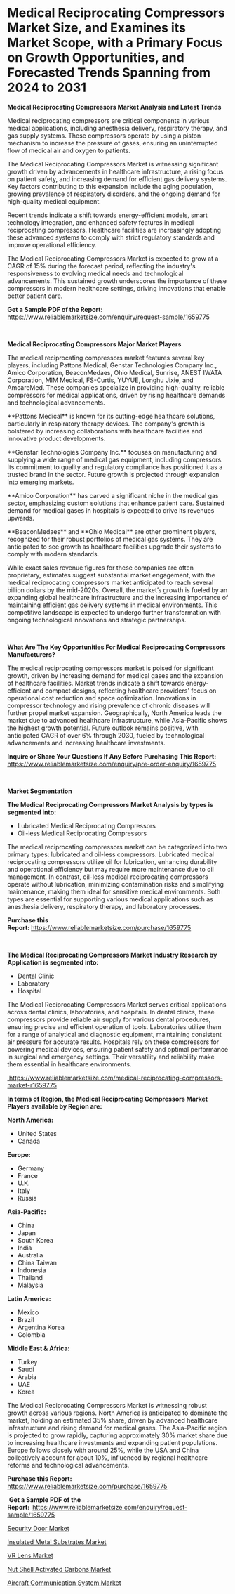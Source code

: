 <p><h1>Medical Reciprocating Compressors Market Size, and Examines its Market Scope, with a Primary Focus on Growth Opportunities, and Forecasted Trends Spanning from 2024 to 2031</h1></p><p><strong>Medical Reciprocating Compressors Market Analysis and Latest Trends</strong></p>
<p><p>Medical reciprocating compressors are critical components in various medical applications, including anesthesia delivery, respiratory therapy, and gas supply systems. These compressors operate by using a piston mechanism to increase the pressure of gases, ensuring an uninterrupted flow of medical air and oxygen to patients. </p><p>The Medical Reciprocating Compressors Market is witnessing significant growth driven by advancements in healthcare infrastructure, a rising focus on patient safety, and increasing demand for efficient gas delivery systems. Key factors contributing to this expansion include the aging population, growing prevalence of respiratory disorders, and the ongoing demand for high-quality medical equipment. </p><p>Recent trends indicate a shift towards energy-efficient models, smart technology integration, and enhanced safety features in medical reciprocating compressors. Healthcare facilities are increasingly adopting these advanced systems to comply with strict regulatory standards and improve operational efficiency. </p><p>The Medical Reciprocating Compressors Market is expected to grow at a CAGR of 15% during the forecast period, reflecting the industry's responsiveness to evolving medical needs and technological advancements. This sustained growth underscores the importance of these compressors in modern healthcare settings, driving innovations that enable better patient care.</p></p>
<p><strong>Get a Sample PDF of the Report:&nbsp;</strong> <a href="https://www.reliablemarketsize.com/enquiry/request-sample/1659775?utm_campaign=1326&utm_medium=2&utm_source=Github&utm_content=ia&utm_term=28092024&utm_id=medical-reciprocating-compressors">https://www.reliablemarketsize.com/enquiry/request-sample/1659775</a></p>
<p>&nbsp;</p>
<p><strong>Medical Reciprocating Compressors Major Market Players</strong></p>
<p><p>The medical reciprocating compressors market features several key players, including Pattons Medical, Genstar Technologies Company Inc., Amico Corporation, BeaconMedaes, Ohio Medical, Sunrise, ANEST IWATA Corporation, MIM Medical, FS-Curtis, YUYUE, Longhu Jixie, and AmcareMed. These companies specialize in providing high-quality, reliable compressors for medical applications, driven by rising healthcare demands and technological advancements.</p><p>**Pattons Medical** is known for its cutting-edge healthcare solutions, particularly in respiratory therapy devices. The company's growth is bolstered by increasing collaborations with healthcare facilities and innovative product developments. </p><p>**Genstar Technologies Company Inc.** focuses on manufacturing and supplying a wide range of medical gas equipment, including compressors. Its commitment to quality and regulatory compliance has positioned it as a trusted brand in the sector. Future growth is projected through expansion into emerging markets.</p><p>**Amico Corporation** has carved a significant niche in the medical gas sector, emphasizing custom solutions that enhance patient care. Sustained demand for medical gases in hospitals is expected to drive its revenues upwards.</p><p>**BeaconMedaes** and **Ohio Medical** are other prominent players, recognized for their robust portfolios of medical gas systems. They are anticipated to see growth as healthcare facilities upgrade their systems to comply with modern standards.</p><p>While exact sales revenue figures for these companies are often proprietary, estimates suggest substantial market engagement, with the medical reciprocating compressors market anticipated to reach several billion dollars by the mid-2020s. Overall, the market’s growth is fueled by an expanding global healthcare infrastructure and the increasing importance of maintaining efficient gas delivery systems in medical environments. This competitive landscape is expected to undergo further transformation with ongoing technological innovations and strategic partnerships.</p></p>
<p>&nbsp;</p>
<p><strong>What Are The Key Opportunities For Medical Reciprocating Compressors Manufacturers?</strong></p>
<p><p>The medical reciprocating compressors market is poised for significant growth, driven by increasing demand for medical gases and the expansion of healthcare facilities. Market trends indicate a shift towards energy-efficient and compact designs, reflecting healthcare providers' focus on operational cost reduction and space optimization. Innovations in compressor technology and rising prevalence of chronic diseases will further propel market expansion. Geographically, North America leads the market due to advanced healthcare infrastructure, while Asia-Pacific shows the highest growth potential. Future outlook remains positive, with anticipated CAGR of over 6% through 2030, fueled by technological advancements and increasing healthcare investments.</p></p>
<p><strong>Inquire or Share Your Questions If Any Before Purchasing This Report:</strong> <a href="https://www.reliablemarketsize.com/enquiry/pre-order-enquiry/1659775?utm_campaign=1326&utm_medium=2&utm_source=Github&utm_content=ia&utm_term=28092024&utm_id=medical-reciprocating-compressors">https://www.reliablemarketsize.com/enquiry/pre-order-enquiry/1659775</a></p>
<p>&nbsp;</p>
<p><strong>Market Segmentation</strong></p>
<p><strong>The Medical Reciprocating Compressors Market Analysis by types is segmented into:</strong></p>
<p><ul><li>Lubricated Medical Reciprocating Compressors</li><li>Oil-less Medical Reciprocating Compressors</li></ul></p>
<p><p>The medical reciprocating compressors market can be categorized into two primary types: lubricated and oil-less compressors. Lubricated medical reciprocating compressors utilize oil for lubrication, enhancing durability and operational efficiency but may require more maintenance due to oil management. In contrast, oil-less medical reciprocating compressors operate without lubrication, minimizing contamination risks and simplifying maintenance, making them ideal for sensitive medical environments. Both types are essential for supporting various medical applications such as anesthesia delivery, respiratory therapy, and laboratory processes.</p></p>
<p><strong>Purchase this Report:&nbsp;</strong><a href="https://www.reliablemarketsize.com/purchase/1659775?utm_campaign=1326&utm_medium=2&utm_source=Github&utm_content=ia&utm_term=28092024&utm_id=medical-reciprocating-compressors">https://www.reliablemarketsize.com/purchase/1659775</a></p>
<p>&nbsp;</p>
<p><strong>The Medical Reciprocating Compressors Market Industry Research by Application is segmented into:</strong></p>
<p><ul><li>Dental Clinic</li><li>Laboratory</li><li>Hospital</li></ul></p>
<p><p>The Medical Reciprocating Compressors Market serves critical applications across dental clinics, laboratories, and hospitals. In dental clinics, these compressors provide reliable air supply for various dental procedures, ensuring precise and efficient operation of tools. Laboratories utilize them for a range of analytical and diagnostic equipment, maintaining consistent air pressure for accurate results. Hospitals rely on these compressors for powering medical devices, ensuring patient safety and optimal performance in surgical and emergency settings. Their versatility and reliability make them essential in healthcare environments.</p></p>
<p><a href="https://www.reliablemarketsize.com/medical-reciprocating-compressors-market-r1659775?utm_campaign=1326&utm_medium=2&utm_source=Github&utm_content=ia&utm_term=28092024&utm_id=medical-reciprocating-compressors">&nbsp;https://www.reliablemarketsize.com/medical-reciprocating-compressors-market-r1659775</a></p>
<p><strong>In terms of Region, the Medical Reciprocating Compressors Market Players available by Region are:</strong></p>
<p>
    <p> <strong> North America: </strong>
        <ul>
            <li>United States</li>
            <li>Canada</li>
        </ul>
        </p> 
    <p> <strong> Europe: </strong>
        <ul>
            <li>Germany</li>
            <li>France</li>
            <li>U.K.</li>
            <li>Italy</li>
            <li>Russia</li>
        </ul>
        </p> 
    <p> <strong> Asia-Pacific: </strong>
        <ul>
            <li>China</li>
            <li>Japan</li>
            <li>South Korea</li>
            <li>India</li>
            <li>Australia</li>
            <li>China Taiwan</li>
            <li>Indonesia</li>
            <li>Thailand</li>
            <li>Malaysia</li>
        </ul>
        </p> 
    <p> <strong> Latin America: </strong>
        <ul>
            <li>Mexico</li>
            <li>Brazil</li>
            <li>Argentina Korea</li>
            <li>Colombia</li>
        </ul>
        </p> 
    <p> <strong> Middle East & Africa: </strong>
        <ul>
            <li>Turkey</li>
            <li>Saudi</li>
            <li>Arabia</li>
            <li>UAE</li>
            <li>Korea</li>
        </ul>
    </p>
    </p>
<p><p>The Medical Reciprocating Compressors Market is witnessing robust growth across various regions. North America is anticipated to dominate the market, holding an estimated 35% share, driven by advanced healthcare infrastructure and rising demand for medical gases. The Asia-Pacific region is projected to grow rapidly, capturing approximately 30% market share due to increasing healthcare investments and expanding patient populations. Europe follows closely with around 25%, while the USA and China collectively account for about 10%, influenced by regional healthcare reforms and technological advancements.</p></p>
<p><strong>Purchase this Report: </strong><a href="https://www.reliablemarketsize.com/purchase/1659775?utm_campaign=1326&utm_medium=2&utm_source=Github&utm_content=ia&utm_term=28092024&utm_id=medical-reciprocating-compressors">https://www.reliablemarketsize.com/purchase/1659775</a></p>
<p>&nbsp;<strong>Get a Sample PDF of the Report:&nbsp;&nbsp;</strong><a href="https://www.reliablemarketsize.com/enquiry/request-sample/1659775?utm_campaign=1326&utm_medium=2&utm_source=Github&utm_content=ia&utm_term=28092024&utm_id=medical-reciprocating-compressors">https://www.reliablemarketsize.com/enquiry/request-sample/1659775</a></p>
<p><strong></strong></p>
<p><p><a href="https://www.linkedin.com/pulse/market-leaders-laggards-global-security-door-trends-1dube?utm_campaign=1326&utm_medium=2&utm_source=Github&utm_content=ia&utm_term=28092024&utm_id=medical-reciprocating-compressors">Security Door Market</a></p><p><a href="https://issuu.com/reportprime-2/docs/insulated-metal-substrates-market-s_a117fe6a2a7f78?utm_campaign=1326&utm_medium=2&utm_source=Github&utm_content=ia&utm_term=28092024&utm_id=medical-reciprocating-compressors">Insulated Metal Substrates Market</a></p><p><a href="https://issuu.com/reportprime-2/docs/vr-lens-market-size-2030.pptx_94d00f17d055db?utm_campaign=1326&utm_medium=2&utm_source=Github&utm_content=ia&utm_term=28092024&utm_id=medical-reciprocating-compressors">VR Lens Market</a></p><p><a href="https://github.com/ashepherd82/Market-Research-Report-List-6/blob/main/nut-shell-activated-carbons-market.md?utm_campaign=1326&utm_medium=2&utm_source=Github&utm_content=ia&utm_term=28092024&utm_id=medical-reciprocating-compressors">Nut Shell Activated Carbons Market</a></p><p><a href="https://www.linkedin.com/pulse/aircraft-communication-system-market-size-share-trends-analysis-bbtge?utm_campaign=1326&utm_medium=2&utm_source=Github&utm_content=ia&utm_term=28092024&utm_id=medical-reciprocating-compressors">Aircraft Communication System Market</a></p></p>